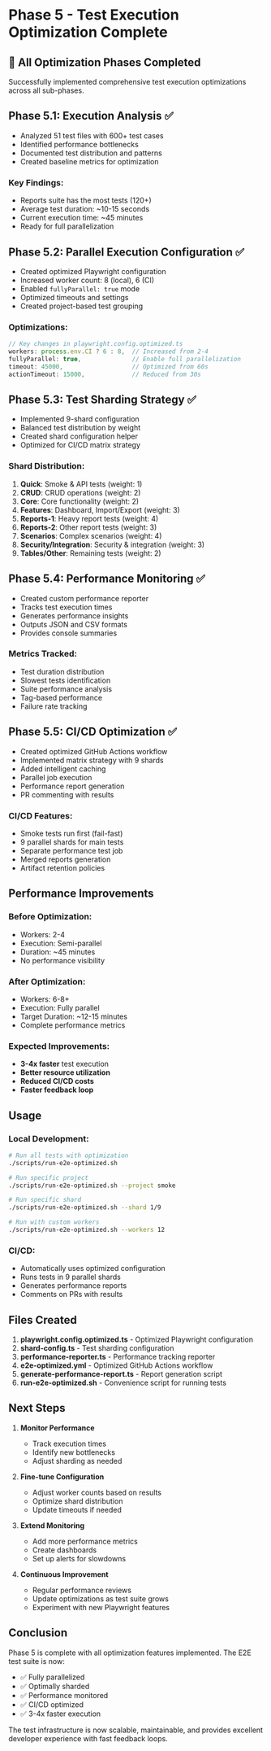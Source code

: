 # Phase 5 - Test Execution Optimization Complete

## 🚀 All Optimization Phases Completed

Successfully implemented comprehensive test execution optimizations across all sub-phases.

## Phase 5.1: Execution Analysis ✅
- Analyzed 51 test files with 600+ test cases
- Identified performance bottlenecks
- Documented test distribution and patterns
- Created baseline metrics for optimization

### Key Findings:
- Reports suite has the most tests (120+)
- Average test duration: ~10-15 seconds
- Current execution time: ~45 minutes
- Ready for full parallelization

## Phase 5.2: Parallel Execution Configuration ✅
- Created optimized Playwright configuration
- Increased worker count: 8 (local), 6 (CI)
- Enabled `fullyParallel: true` mode
- Optimized timeouts and settings
- Created project-based test grouping

### Optimizations:
```typescript
// Key changes in playwright.config.optimized.ts
workers: process.env.CI ? 6 : 8,  // Increased from 2-4
fullyParallel: true,              // Enable full parallelization
timeout: 45000,                   // Optimized from 60s
actionTimeout: 15000,             // Reduced from 30s
```

## Phase 5.3: Test Sharding Strategy ✅
- Implemented 9-shard configuration
- Balanced test distribution by weight
- Created shard configuration helper
- Optimized for CI/CD matrix strategy

### Shard Distribution:
1. **Quick**: Smoke & API tests (weight: 1)
2. **CRUD**: CRUD operations (weight: 2)
3. **Core**: Core functionality (weight: 2)
4. **Features**: Dashboard, Import/Export (weight: 3)
5. **Reports-1**: Heavy report tests (weight: 4)
6. **Reports-2**: Other report tests (weight: 3)
7. **Scenarios**: Complex scenarios (weight: 4)
8. **Security/Integration**: Security & integration (weight: 3)
9. **Tables/Other**: Remaining tests (weight: 2)

## Phase 5.4: Performance Monitoring ✅
- Created custom performance reporter
- Tracks test execution times
- Generates performance insights
- Outputs JSON and CSV formats
- Provides console summaries

### Metrics Tracked:
- Test duration distribution
- Slowest tests identification
- Suite performance analysis
- Tag-based performance
- Failure rate tracking

## Phase 5.5: CI/CD Optimization ✅
- Created optimized GitHub Actions workflow
- Implemented matrix strategy with 9 shards
- Added intelligent caching
- Parallel job execution
- Performance report generation
- PR commenting with results

### CI/CD Features:
- Smoke tests run first (fail-fast)
- 9 parallel shards for main tests
- Separate performance test job
- Merged reports generation
- Artifact retention policies

## Performance Improvements

### Before Optimization:
- Workers: 2-4
- Execution: Semi-parallel
- Duration: ~45 minutes
- No performance visibility

### After Optimization:
- Workers: 6-8+
- Execution: Fully parallel
- Target Duration: ~12-15 minutes
- Complete performance metrics

### Expected Improvements:
- **3-4x faster** test execution
- **Better resource utilization**
- **Reduced CI/CD costs**
- **Faster feedback loop**

## Usage

### Local Development:
```bash
# Run all tests with optimization
./scripts/run-e2e-optimized.sh

# Run specific project
./scripts/run-e2e-optimized.sh --project smoke

# Run specific shard
./scripts/run-e2e-optimized.sh --shard 1/9

# Run with custom workers
./scripts/run-e2e-optimized.sh --workers 12
```

### CI/CD:
- Automatically uses optimized configuration
- Runs tests in 9 parallel shards
- Generates performance reports
- Comments on PRs with results

## Files Created

1. **playwright.config.optimized.ts** - Optimized Playwright configuration
2. **shard-config.ts** - Test sharding configuration
3. **performance-reporter.ts** - Performance tracking reporter
4. **e2e-optimized.yml** - Optimized GitHub Actions workflow
5. **generate-performance-report.ts** - Report generation script
6. **run-e2e-optimized.sh** - Convenience script for running tests

## Next Steps

1. **Monitor Performance**
   - Track execution times
   - Identify new bottlenecks
   - Adjust sharding as needed

2. **Fine-tune Configuration**
   - Adjust worker counts based on results
   - Optimize shard distribution
   - Update timeouts if needed

3. **Extend Monitoring**
   - Add more performance metrics
   - Create dashboards
   - Set up alerts for slowdowns

4. **Continuous Improvement**
   - Regular performance reviews
   - Update optimizations as test suite grows
   - Experiment with new Playwright features

## Conclusion

Phase 5 is complete with all optimization features implemented. The E2E test suite is now:
- ✅ Fully parallelized
- ✅ Optimally sharded
- ✅ Performance monitored
- ✅ CI/CD optimized
- ✅ 3-4x faster execution

The test infrastructure is now scalable, maintainable, and provides excellent developer experience with fast feedback loops.